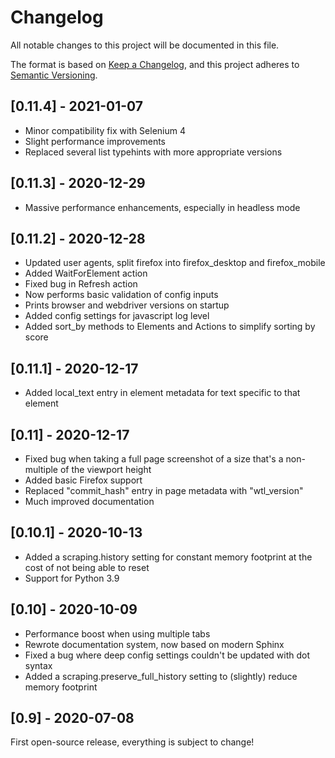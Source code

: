 # Changelog
All notable changes to this project will be documented in this file.

The format is based on [Keep a Changelog](https://keepachangelog.com/en/1.0.0/),
and this project adheres to [Semantic Versioning](https://semver.org/spec/v2.0.0.html).

## [0.11.4] - 2021-01-07
- Minor compatibility fix with Selenium 4
- Slight performance improvements
- Replaced several list typehints with more appropriate versions

## [0.11.3] - 2020-12-29
- Massive performance enhancements, especially in headless mode

## [0.11.2] - 2020-12-28
- Updated user agents, split firefox into firefox_desktop and firefox_mobile
- Added WaitForElement action
- Fixed bug in Refresh action
- Now performs basic validation of config inputs
- Prints browser and webdriver versions on startup
- Added config settings for javascript log level
- Added sort_by methods to Elements and Actions to simplify sorting by score

## [0.11.1] - 2020-12-17
- Added local_text entry in element metadata for text specific to that element

## [0.11] - 2020-12-17
- Fixed bug when taking a full page screenshot of a size that's a non-multiple of the viewport height
- Added basic Firefox support
- Replaced "commit_hash" entry in page metadata with "wtl_version"
- Much improved documentation

## [0.10.1] - 2020-10-13
- Added a scraping.history setting for constant memory footprint at the cost of not being able to reset
- Support for Python 3.9

## [0.10] - 2020-10-09
- Performance boost when using multiple tabs
- Rewrote documentation system, now based on modern Sphinx
- Fixed a bug where deep config settings couldn't be updated with dot syntax
- Added a scraping.preserve_full_history setting to (slightly) reduce memory footprint

## [0.9] - 2020-07-08
First open-source release, everything is subject to change!

